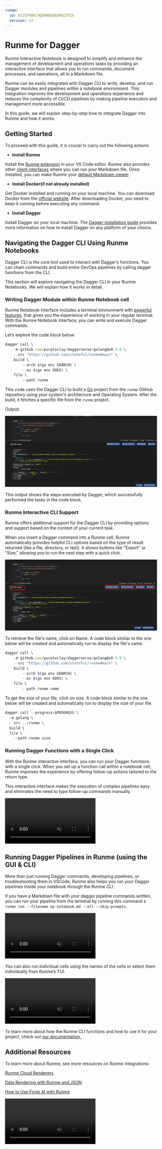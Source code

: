 ```yaml
---
runme:
  id: 01J5TMAKC9QEMWB806SMQZZPZX
  version: v3
---
```


# Runme for Dagger

Runme Interactive Notebook is designed to simplify and enhance the management of development and operations tasks by providing an interactive interface that allows you to run commands, document processes, and operations, all in a Markdown file.

Runme can be easily integrated with Dagger CLI to write, develop, and run Dagger modules and pipelines within a notebook environment. This integration improves the development and operations experience and reduces the complexity of CI/CD pipelines by making pipeline execution and management more accessible.

In this guide, we will explain step-by-step how to integrate Dagger into Runme and how it works.

## Getting Started

To proceed with this guide, it is crucial to carry out the following actions:

- **Install Runme**

Install the [Runme extension](https://marketplace.visualstudio.com/items?itemName=stateful.runme) in your VS Code editor. Runme also provides other [client interfaces](../installation/index.md) where you can run your Markdown file. Once installed, you can make Runme your [default Markdown viewer](../installation/installrunme#how-to-set-vs-code-as-your-default-markdown-viewer).

- **Install Docker(if not already installed)**

Get Docker installed and running on your local machine. You can download Docker from the [official website](https://www.docker.com/). After downloading Docker, you need to keep it running before executing any command.

- **Install Dagger**

Install Dagger on your local machine. The [Dagger installation guide](https://docs.dagger.io/install/) provides more information on how to install Dagger on any platform of your choice.

## Navigating the Dagger CLI Using Runme Notebooks

Dagger CLI is the core tool used to interact with Dagger’s functions. You can chain commands and build entire DevOps pipelines by calling dagger functions from the CLI.

This section will explore navigating the Dagger CLI in your Runme Notebooks. We will explain how it works in detail.

### Writing Dagger Module within Runme Notebook cell

Runme Notebook interface includes a terminal environment with [powerful features](../getting-started/features.md), that gives you the experience of working in your regular terminal. With the Runme Notebook interface, you can write and execute Dagger commands.

Let’s explore the code block below.

```jsx {"id":"01J5TMAKC9QEMWB806SC1V5WH9"}
dagger call \
    -m github.com/purpleclay/daggerverse/golang@v0.3.0 \
    --src "https://github.com/stateful/runme#main" \
    build \
        --arch $(go env GOARCH) \
        --os $(go env GOOS) \
    file \
        --path runme
```

This code uses the Dagger CLI to build a [Go](https://go.dev/) project from the `runme` GitHub repository using your system's architecture and Operating System. After the build, it fetches a specific file from the `runme` project.

Output:

![runme binary](../../static/img/Integration/runme-dagger-runme-binary.png)

This output shows the steps executed by Dagger, which successfully performed the tasks in the code block.

### Runme Interactive CLI Support

Runme offers additional support for the Dagger CLI by providing options and support based on the context of your current task.

When you insert a Dagger command into a Runme cell, Runme automatically provides helpful CLI options based on the type of result returned (like a file, directory, or text). It shows buttons like "Export" or "Size," allowing you to run the next step with a quick click.

![runme cli dagger ](../../static/img/Integration/runme-dagger-file-ready.png)

To retrieve the file's name, click on Name. A code block similar to the one below will be created and automatically run to display the file's name.

```jsx {"id":"01J5TMAKC9QEMWB806SD1HE7V2"}
dagger call \
    -m github.com/purpleclay/daggerverse/golang@v0.3.0 \
    --src "https://github.com/stateful/runme#main" \
    build \
        --arch $(go env GOARCH) \
        --os $(go env GOOS) \
    file \
        --path runme name
```

To get the size of your file, click on size. A code block similar to the one below will be created and automatically run to display the size of your file.

```jsx {"id":"01J5TMAKC9QEMWB806SGS12GGQ"}
dagger call --progress=$PROGRESS \
  -m golang \
  --src ../runme \
  build \
  file \
    --path runme size
```

### Running Dagger Functions with a Single Click

With the Runme interactive interface, you can run your Dagger functions with a single click. When you set up a function call within a notebook cell, Runme improves the experience by offering follow-up actions tailored to the return type.

This interactive interface makes the execution of complex pipelines easy and eliminates the need to type follow-up commands manually.

<video autoPlay loop muted playsInline controls>
  <source src="videos/runme-dagger-output.mp4" type="video/mp4" />
  <source src="../static/videos/runme-dagger-output.mp4" type="video/mp4" />
  <source src="videos/runme-dagger-output.webm" type="video/webm" />
  <source src="../static/videos/runme-dagger-output.webm" type="video/webm" />
</video>
<br/>

## Running Dagger Pipelines in Runme (using the GUI & CLI)

More than just running Dagger commands, developing pipelines, or troubleshooting them in VSCode, Runme also helps you run your Dagger pipelines inside your notebook through the Runme CLI.

If you have a Markdown file with your dagger pipeline commands written, you can run your pipeline from the terminal by running this command `$ runme run --filename my-notebook.md --all --skip-prompts`.

<video autoPlay loop muted playsInline controls>
  <source src="videos/runme-dagger-demo.mp4" type="video/mp4" />
  <source src="../static/videos/runme-dagger-demo.mp4" type="video/mp4" />
  <source src="videos/runme-dagger-demo.webm" type="video/webm" />
  <source src="../static/videos/runme-dagger-demo.webm" type="video/webm" />
</video>
<br/>

You can also run individual cells using the names of the cells or select them individually from Runme’s TUI.

<video autoPlay loop muted playsInline controls>
  <source src="videos/Dagger-Integration-runme.mp4" type="video/mp4" />
  <source src="../static/videos/Dagger-Integration-runme.mp4" type="video/mp4" />
  <source src="videos/Dagger-Integration-runme.webm" type="video/webm" />
  <source src="../static/videos/Dagger-Integration-runme.webm" type="video/webm" />
</video>
<br/>

To learn more about how the Runme CLI functions and how to use it for your project, check out [our documentation.](https://docs.runme.dev/how-runme-works/cli)

## Additional Resources

To learn more about Runme, see more resources on Runme Integrations:

[Runme Cloud Renderers](https://docs.runme.dev/integrations/cloud-render/)

[Data Rendering with Runme and JSON](https://docs.runme.dev/integrations/data-rendering)

[How to Use Foyle AI with Runme](https://docs.runme.dev/integrations/foyle)

<video controls src="../../static/videos/runme-dagger-output.mp4" title="Title"></video>
